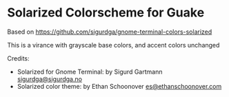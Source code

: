 Solarized Colorscheme for Guake
========================================

Based on https://github.com/sigurdga/gnome-terminal-colors-solarized

This is a virance with grayscale base colors, and accent colors unchanged

Credits:

  - Solarized for Gnome Terminal: by Sigurd Gartmann <sigurdga@sigurdga.no>
  - Solarized color theme: by Ethan Schoonover <es@ethanschoonover.com>

